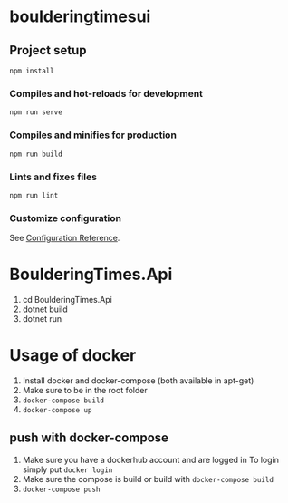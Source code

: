 # boulderingtimesui

## Project setup
```
npm install
```

### Compiles and hot-reloads for development
```
npm run serve
```

### Compiles and minifies for production
```
npm run build
```

### Lints and fixes files
```
npm run lint
```

### Customize configuration
See [Configuration Reference](https://cli.vuejs.org/config/).

# BoulderingTimes.Api
1. cd BoulderingTimes.Api
1. dotnet build
1. dotnet run

# Usage of docker
1. Install docker and docker-compose (both available in apt-get)
1. Make sure to be in the root folder
1. `docker-compose build`
1. `docker-compose up`

## push with docker-compose
1. Make sure you have a dockerhub account and are logged in
To login simply put `docker login`
1. Make sure the compose is build or build with `docker-compose build`
1. `docker-compose push`